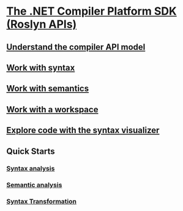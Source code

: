 # [The .NET Compiler Platform SDK (Roslyn APIs)](index.md)
## [Understand the compiler API model](compiler-api-model.md)
## [Work with syntax](work-with-syntax.md)
## [Work with semantics](work-with-semantics.md)
## [Work with a workspace](work-with-workspace.md)
## [Explore code with the syntax visualizer](syntax-visualizer.md)
## Quick Starts
### [Syntax analysis](get-started/syntax-analysis.md)
### [Semantic analysis](get-started/semantic-analysis.md)
### [Syntax Transformation](get-started/syntax-transformation.md)


<!-- Taken from https://github.com/dotnet/roslyn/wiki/Samples-and-Walkthroughs -->
<!--
### Get started writing custom analyzers and code fixes

<!--
## Tutorials
<!-- Taken from https://github.com/dotnet/roslyn/wiki/Samples-and-Walkthroughs
### Build your first analyzer
### Build your first code fix
### Deploy your analyzer as a VSIX
### Deploy your analyzer as a NuGet package
-->

<!--
# Samples
-->
<!-- Taken from https://github.com/dotnet/roslyn/wiki/Samples-and-Walkthroughs -->
<!--  ### API sample unit tests
### Async packages
### Console classifier
### Convert to auto property
### Format solution
### Implement notify property changed
### Make const
-->


<!--
## How to guides
-->
<!-- Look at the samples, and determinine which 
    are "How To" vs. Samples. -->
    
